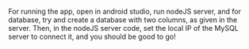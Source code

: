 For running the app, open in android studio, run nodeJS server, and for database, try and create a database with two columns, as given in the server.
Then, in the nodeJS server code, set the local IP of the MySQL server to connect it, and you should be good to go!
